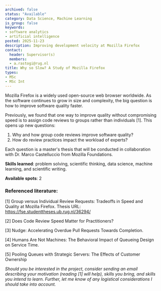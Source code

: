 ```yaml
---
archived: false
status: "Available"
category: Data Science, Machine Learning
is_group: false
keywords:
- software analytics
- artificial intelligence
posted: 2025-11-23
description: Improving development velocity at Mozilla Firefox
contact:
  header: Supervisor(s)
  members:
  - a.rastogi@rug.nl
title: Why so Slow? A Study of Mozilla Firefox
types:
- MSc
- MSc Int
---
```

Mozilla Firefox is a widely used open-source web browser worldwide. As the software continues to grow in size and complexity, the big question is how to improve software quality faster. 

Previously, we found that one way to improve quality without compromising speed is to assign code reviews to groups rather than individuals [1]. This opens up new questions: 

1. Why and how group code reviews improve software quality?
2. How do review practices impact the workload of experts? 

Each question is a master's thesis that will be conducted in collaboration with Dr. Marco Castelluccio from Mozilla Foundations.

**Skills learned**: problem solving, scientific thinking, data science, machine learning, and scientific writing.

**Available spots**: 2

### Referenced literature:
[1] Group versus Individual Review Requests: Tradeoffs in Speed and Quality at Mozilla Firefox. Thesis URL: https://fse.studenttheses.ub.rug.nl/36294/

[2] Does Code Review Speed Matter for Practitioners?  

[3] Nudge: Accelerating Overdue Pull Requests Towards Completion. 

[4] Humans Are Not Machines: The Behavioral Impact of Queueing Design on Service Time.

[5] Pooling Queues with Strategic Servers: The Effects of Customer Ownership


*Should you be interested in the project, consider sending an email describing your motivation (reading [1] will help), skills you bring, and skills you intend to learn. Further, let me know of any logistical considerations I should take into account.*
